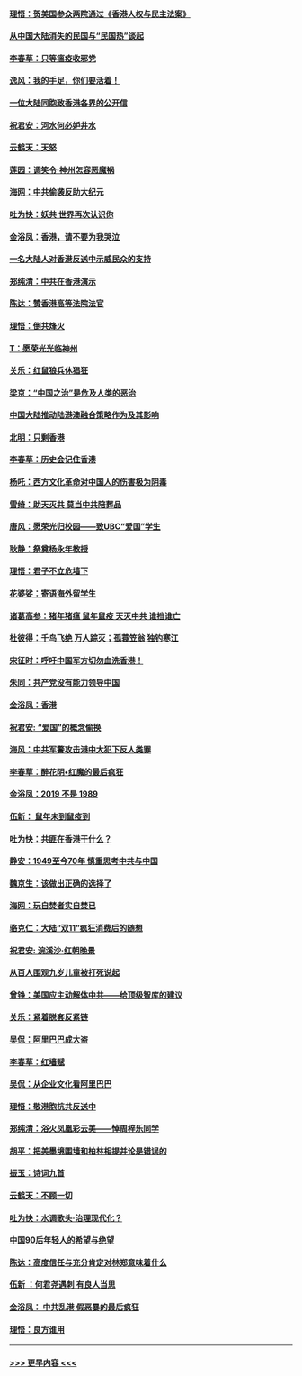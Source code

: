 #### [理悟：贺美国参众两院通过《香港人权与民主法案》](../pages/nsc993/n11678104.md?t=11251301) 
#### [从中国大陆消失的民国与“民国热”谈起](../pages/nsc993/n11678075.md?t=11251301) 
#### [李春草：只等瘟疫收邪党](../pages/nsc993/n11677308.md?t=11251301) 
#### [逸风：我的手足，你们要活着！](../pages/nsc993/n11676352.md?t=11251301) 
#### [一位大陆同胞致香港各界的公开信](../pages/nsc993/n11675761.md?t=11251301) 
#### [祝君安：河水何必妒井水](../pages/nsc993/n11675746.md?t=11251301) 
#### [云鹤天：天怒](../pages/nsc993/n11675718.md?t=11251301) 
#### [莲园：调笑令‧神州怎容恶魔祸](../pages/nsc993/n11675648.md?t=11251301) 
#### [海网：中共偷袭反助大纪元](../pages/nsc993/n11673515.md?t=11251301) 
#### [吐为快：妖共 世界再次认识你](../pages/nsc993/n11673506.md?t=11251301) 
#### [金浴凤：香港，请不要为我哭泣](../pages/nsc993/n11673248.md?t=11251301) 
#### [一名大陆人对香港反送中示威民众的支持](../pages/nsc993/n11672615.md?t=11251301) 
#### [郑纯清：中共在香港演示](../pages/nsc993/n11670539.md?t=11251301) 
#### [陈达：赞香港高等法院法官](../pages/nsc993/n11669542.md?t=11251301) 
#### [理悟：倒共烽火](../pages/nsc993/n11668844.md?t=11251301) 
#### [T：愿荣光光临神州](../pages/nsc993/n11668421.md?t=11251301) 
#### [关乐：红鼠狼兵休猖狂](../pages/nsc993/n11668378.md?t=11251301) 
#### [梁京：“中国之治”是危及人类的恶治](../pages/nsc993/n11668328.md?t=11251301) 
#### [中国大陆推动陆港澳融合策略作为及其影响](../pages/nsc993/n11668157.md?t=11251301) 
#### [北明：只剩香港](../pages/nsc993/n11668002.md?t=11251301) 
#### [李春草：历史会记住香港](../pages/nsc993/n11667927.md?t=11251301) 
#### [杨吒：西方文化革命对中国人的伤害极为阴毒](../pages/nsc993/n11664521.md?t=11251301) 
#### [雪绮：助天灭共 莫当中共陪葬品](../pages/nsc993/n11662650.md?t=11251301) 
#### [唐风：愿荣光归校园——致UBC“爱国”学生](../pages/nsc993/n11662194.md?t=11251301) 
#### [耿静：祭奠杨永年教授](../pages/nsc993/n11662514.md?t=11251301) 
#### [理悟：君子不立危墙下](../pages/nsc993/n11662172.md?t=11251301) 
#### [花婆娑：寄语海外留学生](../pages/nsc993/n11662121.md?t=11251301) 
#### [诸葛高参：猪年猪瘟 鼠年鼠疫 天灭中共 谁挡谁亡](../pages/nsc993/n11661980.md?t=11251301) 
#### [杜彼得：千鸟飞绝 万人踪灭；孤蓑笠翁 独钓寒江](../pages/nsc993/n11661170.md?t=11251301) 
#### [宋征时：呼吁中国军方切勿血洗香港！](../pages/nsc993/n11415318.md?t=11251301) 
#### [朱同：共产党没有能力领导中国](../pages/nsc993/n11660421.md?t=11251301) 
#### [金浴凤：香港](../pages/nsc993/n11660419.md?t=11251301) 
#### [祝君安: “爱国”的概念偷换](../pages/nsc993/n11659706.md?t=11251301) 
#### [海风：中共军警攻击港中大犯下反人类罪](../pages/nsc993/n11659632.md?t=11251301) 
#### [李春草：醉花阴•红魔的最后疯狂](../pages/nsc993/n11659287.md?t=11251301) 
#### [金浴凤：2019 不是 1989](../pages/nsc993/n11657663.md?t=11251301) 
#### [伍新： 鼠年未到鼠疫到](../pages/nsc993/n11655098.md?t=11251301) 
#### [吐为快：共匪在香港干什么？](../pages/nsc993/n11654891.md?t=11251301) 
#### [静安：1949至今70年 慎重思考中共与中国](../pages/nsc993/n11651244.md?t=11251301) 
#### [魏京生：该做出正确的选择了](../pages/nsc993/n11653084.md?t=11251301) 
#### [海网：玩自焚者实自焚已](../pages/nsc993/n11652423.md?t=11251301) 
#### [骆克仁：大陆“双11”疯狂消费后的随想](../pages/nsc993/n11652305.md?t=11251301) 
#### [祝君安: 浣溪沙·红朝晚景](../pages/nsc993/n11652258.md?t=11251301) 
#### [从百人围观九岁儿童被打死说起](../pages/nsc993/n11651030.md?t=11251301) 
#### [曾铮：美国应主动解体中共——给顶级智库的建议](../pages/nsc993/n11649888.md?t=11251301) 
#### [关乐：紧着脱套反紧链](../pages/nsc993/n11649069.md?t=11251301) 
#### [吴侃：阿里巴巴成大盗](../pages/nsc993/n11645523.md?t=11251301) 
#### [李春草：红墙赋](../pages/nsc993/n11646389.md?t=11251301) 
#### [吴侃：从企业文化看阿里巴巴](../pages/nsc993/n11645476.md?t=11251301) 
#### [理悟：敬港胞抗共反送中](../pages/nsc993/n11645466.md?t=11251301) 
#### [郑纯清：浴火凤凰彩云美——悼周梓乐同学](../pages/nsc993/n11645155.md?t=11251301) 
#### [胡平：把美墨境围墙和柏林相提并论是错误的](../pages/nsc993/n11645134.md?t=11251301) 
#### [振玉：诗词九首](../pages/nsc993/n11644081.md?t=11251301) 
#### [云鹤天：不顾一切](../pages/nsc993/n11643508.md?t=11251301) 
#### [吐为快：水调歌头·治理现代化？](../pages/nsc993/n11643485.md?t=11251301) 
#### [中国90后年轻人的希望与绝望](../pages/nsc993/n11642317.md?t=11251301) 
#### [陈达：高度信任与充分肯定对林郑意味着什么](../pages/nsc993/n11641441.md?t=11251301) 
#### [伍新 ：何君尧遇刺 有良人当思](../pages/nsc993/n11641503.md?t=11251301) 
#### [金浴凤： 中共乱港  假恶暴的最后疯狂](../pages/nsc993/n11641495.md?t=11251301) 
#### [理悟：良方谁用](../pages/nsc993/n11641463.md?t=11251301) 

----
#### [ >>> 更早内容 <<< ](../indexes/nsc993-earlier.md)
